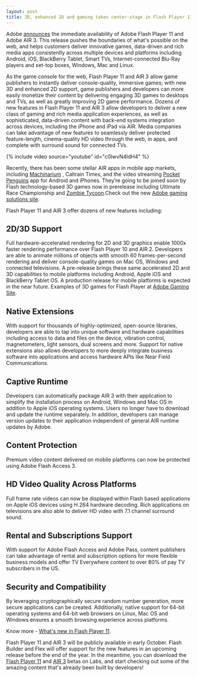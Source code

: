 ```yaml
---
layout: post
title: 3D, enhanced 2D and gaming takes center-stage in Flash Player 11 and AIR 3
---
```


Adobe <a href="http://blogs.adobe.com/flashplatform/2011/09/announcing-flash-player-11-and-air-3.html">announces</a> the immediate availability of Adobe Flash Player 11 and Adobe AIR 3. This release pushes the boundaries of what's possible on the web, and helps customers deliver innovative games, data-driven and rich media apps consistently across multiple devices and platforms including Android, iOS, BlackBerry Tablet, Smart TVs, Internet-connected Blu-Ray players and set-top boxes, Windows, Mac and Linux.

As the game console for the web, Flash Player 11 and AIR 3 allow game publishers to instantly deliver console-quality, immersive games; with new 3D and enhanced 2D support, game publishers and developers can more easily monetize their content by delivering engaging 3D games to desktops and TVs, as well as greatly improving 2D game performance. Dozens of new features in Flash Player 11 and AIR 3 allow developers to deliver a new class of gaming and rich media application experiences, as well as sophisticated, data-driven content with back-end systems integration across devices, including the iPhone and iPad via AIR. Media companies can take advantage of new features to seamlessly deliver protected feature-length, cinema-quality HD video through the web, in apps, and complete with surround sound for connected TVs.

{% include video source="youtube" id="c0IwvN4IdH4" %}

Recently, there has been some stellar AIR apps in mobile app markets, including <a href="http://machinarium.net/">Machinarium</a> , Caltrain Times, and the video streaming <a href="http://itunes.apple.com/us/app/pocket-penguins/id444756994?mt=8">Pocket Penguins</a> app for Android and iPhones. They&rsquo;re going to be joined soon by Flash technology-based 3D games now in prerelease including Ultimate Race Championship and <a href="http://www.zombietycoon.com/">Zombie Tycoon</a>.Check out the new <a href="http://www.adobe.com/go/gaming">Adobe gaming solutions site</a>.

Flash Player 11 and AIR 3 offer dozens of new features including:

## 2D/3D Support

Full hardware-accelerated rendering for 2D and 3D graphics enable 1000x faster rendering performance over Flash Player 10 and AIR 2. Developers are able to animate millions of objects with smooth 60 frames-per-second rendering and deliver console-quality games on Mac OS, Windows and connected televisions. A pre-release brings these same accelerated 2D and 3D capabilities to mobile platforms including Android, Apple iOS and BlackBerry Tablet OS. A production release for mobile platforms is expected in the near future. Examples of 3D games for Flash Player at <a href="http://www.adobe.com/go/gaming">Adobe Gaming Site</a>.

## Native Extensions

With support for thousands of highly-optimized, open-source libraries, developers are able to tap into unique software and hardware capabilities including access to data and files on the device, vibration control, magnetometers, light sensors, dual screens and more. Support for native extensions also allows developers to more deeply integrate business software into applications and access hardware APIs like Near Field Communications.

## Captive Runtime

Developers can automatically package AIR 3 with their application to simplify the installation process on Android, Windows and Mac OS in addition to Apple iOS operating systems. Users no longer have to download and update the runtime separately. In addition, developers can manage version updates to their application independent of general AIR runtime updates by Adobe.

## Content Protection

Premium video content delivered on mobile platforms can now be protected using Adobe Flash Access 3. 

## HD Video Quality Across Platforms

Full frame rate videos can now be displayed within Flash based applications on Apple iOS devices using H.264 hardware decoding. Rich applications on televisions are also able to deliver HD video with 7.1 channel surround sound.

## Rental and Subscriptions Support

With support for Adobe Flash Access and Adobe Pass, content publishers can take advantage of rental and subscription options for more flexible business models and offer TV Everywhere content to over 80% of pay TV subscribers in the US.

## Security and Compatibility

By leveraging cryptographically secure random number generation, more secure applications can be created. Additionally, native support for 64-bit operating systems and 64-bit web browsers on Linux, Mac OS and Windows ensures a smooth browsing experience across platforms.

Know more - <a href="http://www.adobe.com/devnet/flashplayer/articles/whats-new-flash-player11.html">What's new in Flash Player 11</a>.

Flash Player 11 and AIR 3 will be publicly available in early October. Flash Builder and Flex will offer support for the new features in an upcoming release before the end of the year. In the meantime, you can download the <a href="http://labs.adobe.com/technologies/flashplatformruntimes/flashplayer11/">Flash Player 11</a> and <a href="http://labs.adobe.com/technologies/flashplatformruntimes/air3/">AIR 3</a> betas on Labs, and start checking out some of the amazing content that's already been built by developers! 
